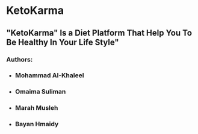 # **KetoKarma**
## **"KetoKarma" Is a Diet Platform That Help You To Be Healthy In Your Life Style"**

### **Authors:**

* ### Mohammad Al-Khaleel
* ### Omaima Suliman
* ### Marah Musleh
* ### Bayan Hmaidy 